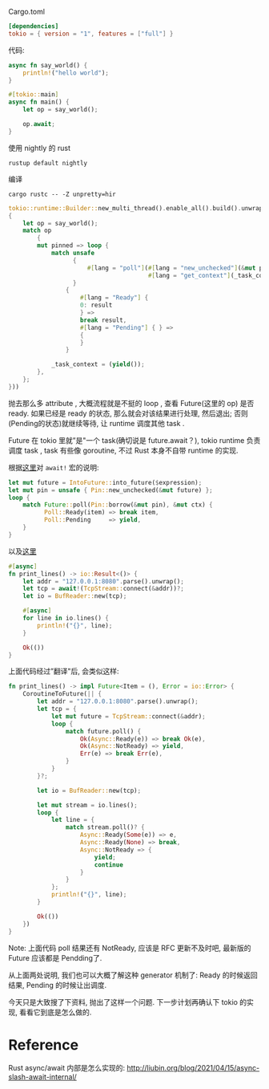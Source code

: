 

Cargo.toml

```toml
[dependencies]
tokio = { version = "1", features = ["full"] }
```

代码:

```rust
async fn say_world() {
    println!("hello world");
}

#[tokio::main]
async fn main() {
    let op = say_world();

    op.await;
}
```


使用 nightly 的 rust

```
rustup default nightly
```

编译

```
cargo rustc -- -Z unpretty=hir
```

```rust
tokio::runtime::Builder::new_multi_thread().enable_all().build().unwrap().block_on(#[lang = "from_generator"](|mut _task_context|
{
    let op = say_world();
    match op
        {
        mut pinned => loop {
            match unsafe
                  {
                      #[lang = "poll"](#[lang = "new_unchecked"](&mut pinned),
                                       #[lang = "get_context"](_task_context))
                  }
                {
                    #[lang = "Ready"] {
                    0: result
                    } =>
                    break result,
                    #[lang = "Pending"] { } =>
                    {
                    }
                }

            _task_context = (yield());
        },
    };
}))
```

抛去那么多 attribute , 大概流程就是不挺的 loop , 查看 Future(这里的 op) 是否 ready. 如果已经是 ready 的状态, 那么就会对该结果进行处理, 然后退出; 否则(Pending的状态)就继续等待, 让 runtime 调度其他 task . 

Future 在 tokio 里就”是"一个 task(确切说是 future.await？), tokio runtime 负责调度 task , task 有些像 goroutine, 不过 Rust 本身不自带 runtime 的实现. 

根据[这里](https://rust-lang.github.io/rfcs/2394-async_await.html#the-expansion-of-await)对 `await!` 宏的说明: 

```rust
let mut future = IntoFuture::into_future($expression);
let mut pin = unsafe { Pin::new_unchecked(&mut future) };
loop {
    match Future::poll(Pin::borrow(&mut pin), &mut ctx) {
          Poll::Ready(item) => break item,
          Poll::Pending     => yield,
    }
}
```

以及[这里](https://rust-lang.github.io/rfcs/2033-experimental-coroutines.html)

```rust
#[async]
fn print_lines() -> io::Result<()> {
    let addr = "127.0.0.1:8080".parse().unwrap();
    let tcp = await!(TcpStream::connect(&addr))?;
    let io = BufReader::new(tcp);

    #[async]
    for line in io.lines() {
        println!("{}", line);
    }

    Ok(())
}
```

上面代码经过”翻译"后, 会类似这样: 

```rust
fn print_lines() -> impl Future<Item = (), Error = io::Error> {
    CoroutineToFuture(|| {
        let addr = "127.0.0.1:8080".parse().unwrap();
        let tcp = {
            let mut future = TcpStream::connect(&addr);
            loop {
                match future.poll() {
                    Ok(Async::Ready(e)) => break Ok(e),
                    Ok(Async::NotReady) => yield,
                    Err(e) => break Err(e),
                }
            }
        }?;

        let io = BufReader::new(tcp);

        let mut stream = io.lines();
        loop {
            let line = {
                match stream.poll()? {
                    Async::Ready(Some(e)) => e,
                    Async::Ready(None) => break,
                    Async::NotReady => {
                        yield;
                        continue
                    }
                }
            };
            println!("{}", line);
        }

        Ok(())
    })
}
```

Note: 上面代码 poll 结果还有 NotReady, 应该是 RFC 更新不及时吧, 最新版的 Future 应该都是 Pendding了. 

从上面两处说明, 我们也可以大概了解这种 generator 机制了: Ready 的时候返回结果, Pending 的时候让出调度. 

今天只是大致搜了下资料, 抛出了这样一个问题. 下一步计划再确认下 tokio 的实现, 看看它到底是怎么做的. 

# Reference

Rust async/await 内部是怎么实现的: http://liubin.org/blog/2021/04/15/async-slash-await-internal/